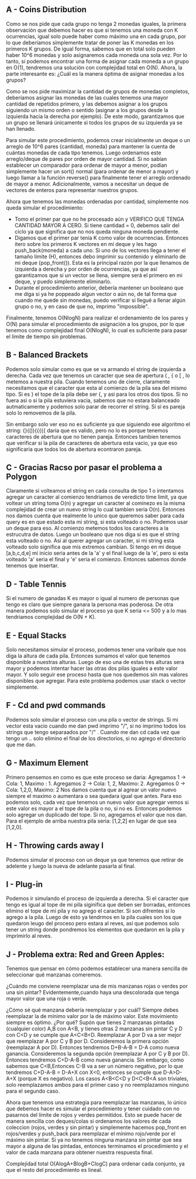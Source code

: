 ## A - Coins Distribution

Como se nos pide que cada grupo no tenga 2 monedas iguales, la primera observación que debemos hacer es que si tenemos una
moneda con K ocurrencias, igual solo puede haber como máximo una en cada grupo, por lo que deberíamos simplemente tratar de poner las K monedas en los primeros K grupos. De igual forma, sabemos que en total solo pueden haber 10^6 monedas y solo asignaremos cada moneda una sola vez. Por lo tanto, si podemos encontrar una forma de asignar cada moneda a un grupo en O(1), tendremos una solución con complejidad total en O(N). Ahora, la parte interesante es: ¿Cuál es la manera óptima de asignar monedas a los grupos?

Como se nos pide maximizar la cantidad de grupos de monedas completos, deberíamos asignar las monedas de las cuales tenemos una mayor cantidad de repetidos primero, y las debemos asignar a los grupos siguiendo un mismo orden o sentido (asignar a los grupos desde la izquierda hacia la derecha por ejemplo). De este modo, garantizamos que un grupo se llenará únicamente si todos los grupos de su izquierda ya se han llenado.

Para simular este procedimiento, podemos crear inicialmente un deque o un arreglo de 10^6 pares {cantidad, moneda} para mantener la cuenta de cuántas monedas de cada tipo tenemos. Luego ordenamos este arreglo/deque de pares por orden de mayor cantidad. Si no sabían establecer un comparador para ordenar de mayor a menor, podían simplemente hacer un sort() normal (para ordenar de menor a mayor) y luego llamar a la función reverse() para finalmente tener el arreglo ordenado de mayor a menor. Adicionalmente, vamos a necesitar un deque de vectores de enteros para representar nuestros grupos. 

Ahora que tenemos las monedas ordenadas por cantidad, simplemente nos queda simular el procedimiento:
- Tomo el primer par que no he procesado aún y VERIFICO QUE TENGA CANTIDAD MAYOR A CERO. Si tiene cantidad = 0, debemos salir del ciclo ya que significa que no nos queda ninguna moneda pendiente.
- Digamos que el primer par tenía K como valor de ocurrencias. Entonces itero sobre los primeros K vectores en mi deque y les hago push_back(moneda) a cada uno. Si uno de los vectores llega a tener el tamaño límite (H), entonces debo imprimir su contenido y eliminarlo de mi deque (pop_front()). Esta es la principal razón por la que llenamos de izquierda a derecha y por orden de ocurrencias, ya que así garantizamos que si un vector se llena, siempre será el primero en mi deque, y puedo simplemente eliminarlo.
- Durante el procedimiento anterior, debería mantener un booleano que me diga si ya he poppeado algun vector o aún no, de tal forma que cuando me quede sin monedas, puedo verificar si llegué a llenar algún grupo o no, y en caso de que no, imprimo "impossible".

Finalmente, tenemos O(NlogN) para realizar el ordenamiento de los pares y O(N) para simular el procedimiento de asignación a los grupos, por lo que tenemos como complejidad final O(NlogN), lo cual es suficiente para pasar el limite de tiempo sin problemas.

## B - Balanced Brackets
Podemos solo simular como es que se va armando el string de izquierda a derecha.
Cada vez que tenemos un caracter que sea de apertura ( , { o [ , lo metemos a nuestra pila.
Cuando tenemos uno de cierre, claramente necesitamos que el caracter que esta al comienzo de la pila sea del mismo tipo.
Si es } el tope de la pila debe ser {, y asi para los otros dos tipos.
Si no fuera asi o si la pila estuviera vacia, sabemos que no estara balanceado autmaticamente y podemos solo parar de recorrer el string.
Si sí es pareja solo lo removemos de la pila.

Sin embargo solo ver eso no es suficiente ya que siguiendo ese algoritmo el string: {}(()){{{{{ daria que es valido, pero no lo es porque tenemos 
caracteres de abertura que no tienen pareja. Entonces tambien tenemos que verificar si la pila de caracteres de abertura esta vacio,
ya que eso significaria que todos los de abertura econtraron pareja.

## C - Gracias Racso por pasar el problema a Polygon
Claramente si volteamos el string en cada consulta de tipo 1 o intentamos agregar un caracter al comienzo tendriamos de veredicto
time limit, ya que voltear un string toma O(n) y agregar un caracter al cominezo es la misma complejidad de crear un nuevo string lo cual tambien
seria O(n). Entonces nos damos cuenta que realmente lo unico que queremos saber para cada query es en que estado esta mi string, si
esta volteado o no. Podemos usar un deque para eso. Al comienzo metemos todos los caracteres a la estrucutra de datos.
Luego un booleano que nos diga si es que el string esta volteado o no. Asi al querer agregar un caracter, si mi string esta volteado solo significa que mis extremos cambian.
Si tengo en mi deque [a,b,c,d,e] mi inicio seria antes de la 'a' y el final luego de la 'e', pero si esta volteado 'a' seria el final y 'e'
seria el comienzo. Entonces sabemos donde tenemos que insertar.

## D - Table Tennis 
Si el numero de ganadas K es mayor o igual al numero de personas que tengo es claro que siempre ganara la persona mas poderosa. 
De otra manera podemos solo simular el proceso ya que K seria <= 500 y a lo mas tendriamos complejidad de O(N + K).

## E - Equal Stacks
Solo necesitamos simular el proceso, podemos tener una varibale que nos diga la altura de cada pila. Entonces sumamos el valor que 
tenemos disponible a nuestras alturas. Luego de eso una de estas tres alturas sera mayor y podemos intentar hacer las otras dos pilas
iguales a este valor mayor. Y solo seguir ese proceso hasta que nos quedemos sin mas valores disponibles que agregar. Para este problema
podemos usar stack o vector simplemente.

## F - Cd and pwd commands 
Podemos solo simular el proceso con una pila o vector de strings. Si mi vector esta vacio cuando me dan pwd imprimo "/", si no
imprimo todos los strings que tengo separaados por "/" . Cuando me dan cd cada vez que tengo un .. solo elimino el final de 
los directorios, si no agrego el directorio que me dan.

## G - Maximum Element 
Primero pensemos en como es que este proceso se daria:
Agregamos 1 -> Cola: 1, Maximo : 1. Agregamos 2 -> Cola: 1, 2, Maximo: 2. Agregamos 0 -> Cola: 1,2,0, Maximo: 2
Nos damos cuenta que al agrear un valor nuevo siempre el maximo o aumentara o sea quedara igual que antes.
Para eso podemos solo, cada vez que tenemos un nuevo valor que agregar vemos si este valor es mayor a el tope de la pila
o no, si no es. Entonces podemos solo agregar un duplicado del tope. Si no, agregamos el valor que nos dan. Para el ejemplo de arriba nuestra
pila seria: [1,2,2] en lugar de que sea [1,2,0].


## H - Throwing cards away I 
Podemos simular el proceso con un deque ya que tenemos que retirar de adelente y luego la nueva de adelante pasarla al final. 

## I - Plug-in 
Podemos ir simulando el proceso de izquierda a derecha. Si el caracter que tengo es igual al tope de mi pila siginifica que
deben ser borradas, entonces elimino el tope de mi pila y no agrego el caracter. Si son difrentes si lo agrego a la pila.
Luego de esto ya tendrmos en la pila cuales son los que quedaron leugo del proceso pero estara al reves, asi que podemos solo 
tener un string donde pondremos los elementos que quedaron en la pila y imprimirlo al reves.

## J - Problema extra: Red and Green Apples:
Tenemos que pensar en cómo podemos establecer una manera sencilla de seleccionar qué manzanas comeremos. 


¿Cuándo me conviene reemplazar una de mis manzanas rojas o verdes por una sin pintar? Evidentemente,cuando haya una descolorada que tenga mayor valor que una roja o verde.

¿Cómo sé qué manzana debería reemplazar y por cuál? Siempre debes reemplazar la de mínimo valor por la de máximo valor. Este movimiento siempre es óptimo. ¿Por qué? Supón que tienes 2 manzanas pintadas (cualquier color) A,B con A<B, y tienes otras 2 manzanas sin pintar C y D con C<D y se cumple que A<C<B<D. Reemplazar A por D va a ser mejor que reemplazar A por C y B por D. Consideremos la primera opción (reemplazar A por D). Entonces tendremos  D+B-A-B = D-A como nueva ganancia. Consideremos la segunda opción (reemplazar A por C y B por D). Entonces tendremos C+D-A-B como nueva ganancia. Sin embargo, como sabemos que C<B,Entonces C-B va a ser un número negativo, por lo que tendremos C+D-A-B = D-A+X con X<0, entonces se cumple que D-A>D-A+X (porque X es negativo). Los casos A<B<C<D y D<C<B<A son triviales, solo reemplazamos ambos para el primer caso y no reemplazamos ninguno para el segundo caso.  

Ahora que tenemos una estrategia para reemplazar las manzanas, lo único que debemos hacer es simular el procedimiento y tener cuidado con no pasarnos del límite de rojos y verdes permitidos. Esto se puede hacer de manera sencilla con deques/colas si ordenamos los valores de cada coleccion (rojos, verdes y sin pintar) y simplemente hacemos pop_front en rojos/verdes y push_back para reemplazar el mínimo rojo/verde por el máximo sin pintar. Si ya no tenemos ninguna manzana sin pintar que sea mayor a alguna de las pintadas, entonces terminamos el procedimiento y el valor de cada manzana para obtener nuestra respuesta final.

Complejidad total O(AlogA+BlogB+ClogC) para ordenar cada conjunto, ya que el resto del procedimiento es lineal.
